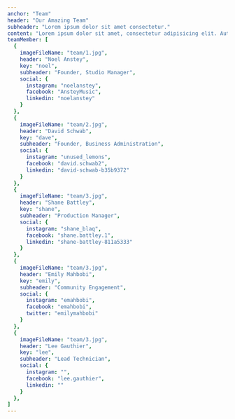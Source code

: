 ```yaml
---
anchor: "Team"
header: "Our Amazing Team"
subheader: "Lorem ipsum dolor sit amet consectetur."
content: "Lorem ipsum dolor sit amet, consectetur adipisicing elit. Aut eaque, laboriosam veritatis, quos non quis ad perspiciatis, totam corporis ea, alias ut unde."
teamMember: [
  {
    imageFileName: "team/1.jpg",
    header: "Noel Anstey",
    key: "noel",
    subheader: "Founder, Studio Manager",
    social: {
      instagram: "noelanstey",
      facebook: "AnsteyMusic",
      linkedin: "noelanstey"
    }
  },
  {
    imageFileName: "team/2.jpg",
    header: "David Schwab",
    key: "dave",
    subheader: "Founder, Business Administration",
    social: {
      instagram: "unused_lemons",
      facebook: "david.schwab2",
      linkedin: "david-schwab-b35b9372"
    }
  },
  {
    imageFileName: "team/3.jpg",
    header: "Shane Battley",
    key: "shane",
    subheader: "Production Manager",
    social: {
      instagram: "shane_blaq",
      facebook: "shane.battley.1",
      linkedin: "shane-battley-811a5333"
    }
  },
  {
    imageFileName: "team/3.jpg",
    header: "Emily Mahbobi",
    key: "emily",
    subheader: "Community Engagement",
    social: {
      instagram: "emahbobi",
      facebook: "emahbobi",
      twitter: "emilymahbobi"
    }
  },
  {
    imageFileName: "team/3.jpg",
    header: "Lee Gauthier",
    key: "lee",
    subheader: "Lead Technician",
    social: {
      instagram: "",
      facebook: "lee.gauthier",
      linkedin: ""
    }
  },
]
---
```

